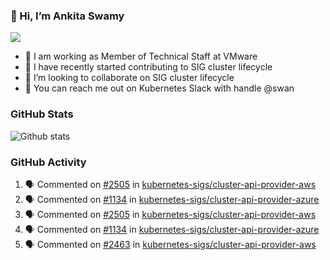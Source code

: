 ### 👋 Hi, I’m Ankita Swamy 
![](https://komarev.com/ghpvc/?username=Ankitasw&color=blue)
- 💼 I am working as Member of Technical Staff at VMware
- 👀 I have recently started contributing to SIG cluster lifecycle 
- 💞️ I’m looking to collaborate on SIG cluster lifecycle
- 💬 You can reach me out on Kubernetes Slack with handle @swan

### GitHub Stats
![Github stats](https://github-readme-stats.vercel.app/api?username=Ankitasw&count_private=true&show_icons=true&theme=dark)

### GitHub Activity 
<!--START_SECTION:activity-->
1. 🗣 Commented on [#2505](https://github.com/kubernetes-sigs/cluster-api-provider-aws/issues/2505) in [kubernetes-sigs/cluster-api-provider-aws](https://github.com/kubernetes-sigs/cluster-api-provider-aws)
2. 🗣 Commented on [#1134](https://github.com/kubernetes-sigs/cluster-api-provider-azure/issues/1134) in [kubernetes-sigs/cluster-api-provider-azure](https://github.com/kubernetes-sigs/cluster-api-provider-azure)
3. 🗣 Commented on [#2505](https://github.com/kubernetes-sigs/cluster-api-provider-aws/issues/2505) in [kubernetes-sigs/cluster-api-provider-aws](https://github.com/kubernetes-sigs/cluster-api-provider-aws)
4. 🗣 Commented on [#1134](https://github.com/kubernetes-sigs/cluster-api-provider-azure/issues/1134) in [kubernetes-sigs/cluster-api-provider-azure](https://github.com/kubernetes-sigs/cluster-api-provider-azure)
5. 🗣 Commented on [#2463](https://github.com/kubernetes-sigs/cluster-api-provider-aws/issues/2463) in [kubernetes-sigs/cluster-api-provider-aws](https://github.com/kubernetes-sigs/cluster-api-provider-aws)
<!--END_SECTION:activity-->
